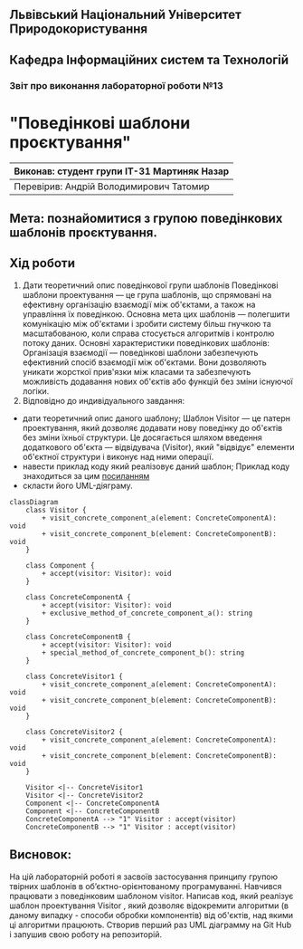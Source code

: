## Львівський Національний Університет Природокористування
## Кафедра Інформаційних систем та Технологій

### Звіт про виконання лабораторної роботи №13
# "Поведінкові шаблони проєктування"

| Виконав: студент групи ІТ-31 Мартиняк Назар     |
|----------------------------------------------|
| Перевірив: Андрій Володимирович Татомир               |

## Мета: познайомитися з групою поведінкових шаблонів проєктування.

## Хід роботи
1. Дати теоретичний опис поведінкової групи шаблонів
Поведінкові шаблони проектування — це група шаблонів, що спрямовані на ефективну організацію взаємодії між об'єктами, а також на управління їх поведінкою. Основна мета цих шаблонів — полегшити комунікацію між об'єктами і зробити систему більш гнучкою та масштабованою, коли справа стосується алгоритмів і контролю потоку даних.
Основні характеристики поведінкових шаблонів:
Організація взаємодії — поведінкові шаблони забезпечують ефективний спосіб взаємодії між об'єктами. Вони дозволяють уникати жорсткої прив'язки між класами та забезпечують можливість додавання нових об'єктів або функцій без зміни існуючої логіки.
2. Відповідно до индивідуального завдання:
- дати теоретичний опис даного шаблону;
Шаблон Visitor — це патерн проектування, який дозволяє додавати нову поведінку до об'єктів без зміни їхньої структури. Це досягається шляхом введення додаткового об'єкта — відвідувача (Visitor), який "відвідує" елементи об'єктної структури і виконує над ними операції.
- навести приклад коду який реалізовує даний шаблон;
Приклад коду знаходиться за цим [посиланням](1.2.py)
- скласти його UML-діяграму.
```mermaid
classDiagram
    class Visitor {
        + visit_concrete_component_a(element: ConcreteComponentA): void
        + visit_concrete_component_b(element: ConcreteComponentB): void
    }

    class Component {
        + accept(visitor: Visitor): void
    }

    class ConcreteComponentA {
        + accept(visitor: Visitor): void
        + exclusive_method_of_concrete_component_a(): string
    }

    class ConcreteComponentB {
        + accept(visitor: Visitor): void
        + special_method_of_concrete_component_b(): string
    }

    class ConcreteVisitor1 {
        + visit_concrete_component_a(element: ConcreteComponentA): void
        + visit_concrete_component_b(element: ConcreteComponentB): void
    }

    class ConcreteVisitor2 {
        + visit_concrete_component_a(element: ConcreteComponentA): void
        + visit_concrete_component_b(element: ConcreteComponentB): void
    }

    Visitor <|-- ConcreteVisitor1
    Visitor <|-- ConcreteVisitor2
    Component <|-- ConcreteComponentA
    Component <|-- ConcreteComponentB
    ConcreteComponentA --> "1" Visitor : accept(visitor)
    ConcreteComponentB --> "1" Visitor : accept(visitor)
```
## Висновок:
На цій лабораторній роботі я засвоїв застосування принципу групою твірних шаблонів в
об’єктно-орієнтованому програмуванні. Навчився працювати з поведінковим шаблоном visitor. Написав код, який реалізує шаблон проектування Visitor , який дозволяє відокремити алгоритми (в даному випадку - способи обробки компонентів) від об'єктів, над якими ці алгоритми працюють. Створив перший раз UML діаграмму на Git Hub і запушив свою роботу на репозиторій.
